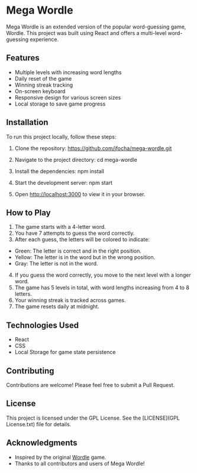 # Mega Wordle

Mega Wordle is an extended version of the popular word-guessing game, Wordle. This project was built using React and offers a multi-level word-guessing experience.

## Features

- Multiple levels with increasing word lengths
- Daily reset of the game
- Winning streak tracking
- On-screen keyboard
- Responsive design for various screen sizes
- Local storage to save game progress

## Installation

To run this project locally, follow these steps:

1. Clone the repository:
https://github.com/jfocha/mega-wordle.git


2. Navigate to the project directory:
cd mega-wordle

3. Install the dependencies:
npm install

4. Start the development server:
npm start


5. Open [http://localhost:3000](http://localhost:3000) to view it in your browser.

## How to Play

1. The game starts with a 4-letter word.
2. You have 7 attempts to guess the word correctly.
3. After each guess, the letters will be colored to indicate:
- Green: The letter is correct and in the right position.
- Yellow: The letter is in the word but in the wrong position.
- Gray: The letter is not in the word.
4. If you guess the word correctly, you move to the next level with a longer word.
5. The game has 5 levels in total, with word lengths increasing from 4 to 8 letters.
6. Your winning streak is tracked across games.
7. The game resets daily at midnight.

## Technologies Used

- React
- CSS
- Local Storage for game state persistence

## Contributing

Contributions are welcome! Please feel free to submit a Pull Request.

## License

This project is licensed under the GPL License. See the [LICENSE](GPL License.txt) file for details.

## Acknowledgments

- Inspired by the original [Wordle](https://www.nytimes.com/games/wordle/index.html) game.
- Thanks to all contributors and users of Mega Wordle!